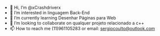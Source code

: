 - 👋 Hi, I’m @xCrashdriverx
- 👀 I’m interested in linguagem Back-End
- 🌱 I’m currently learning Desenhar Páginas para Web
- 💞️ I’m looking to collaborate on qualquer projeto relacionado a c++ 
- 📫 How to reach me (11)961105283 or email: sergiocoulto@outlook.com

<!---
xCrashdriverx/xCrashdriverx is a ✨ special ✨ repository because its `README.md` (this file) appears on your GitHub profile.
You can click the Preview link to take a look at your changes.
--->
